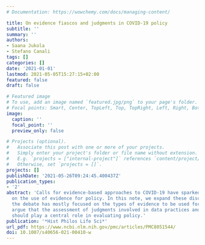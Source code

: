 ```yaml
---
# Documentation: https://wowchemy.com/docs/managing-content/

title: On evidence fiascos and judgments in COVID-19 policy
subtitle: ''
summary: ''
authors:
- Saana Jukola
- Stefano Canali
tags: []
categories: []
date: '2021-01-01'
lastmod: 2021-05-05T15:27:15+02:00
featured: false
draft: false

# Featured image
# To use, add an image named `featured.jpg/png` to your page's folder.
# Focal points: Smart, Center, TopLeft, Top, TopRight, Left, Right, BottomLeft, Bottom, BottomRight.
image:
  caption: ''
  focal_point: ''
  preview_only: false

# Projects (optional).
#   Associate this post with one or more of your projects.
#   Simply enter your project's folder or file name without extension.
#   E.g. `projects = ["internal-project"]` references `content/project/deep-learning/index.md`.
#   Otherwise, set `projects = []`.
projects: []
publishDate: '2021-05-26T09:24:45.400437Z'
publication_types:
- '2'
abstract: 'Calls for evidence-based approaches to COVID-19 have sparked up discussions
  on the use of evidence for policy. In this note, we expand these discussions: while
  the debate has mostly focused on the types of evidence to be used for policy, we
  argue that the assessment of judgments involved in data practices and evidence production
  should play a central role in evaluating policy.'
publication: '*Hist Philos Life Sci*'
url_pdf: https://www.ncbi.nlm.nih.gov/pmc/articles/PMC8051544/
doi: 10.1007/s40656-021-00410-w
---
```

